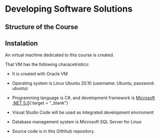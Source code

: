 # Developing Software Solutions

## Structure of the Course

## Instalation

An virtual machine dedicated to this course is created.

That VM has the following characetristics:

- It is created with Oracle VM

- Operating system is Linux Ubuntu 20.10 (username: Ubuntu, password: ubuntu)

- Programming language is C#, and development framework is [Microsoft .NET 5.0](https://docs.microsoft.com/en-us/dotnet/core/install/linux-ubuntu){:target = "_blank"}

- Visual Studio Code will be used as integrated development enviroment 

- Database management system is Microsoft SQL Server for Linux  

- Source code is in this Githhub repository.